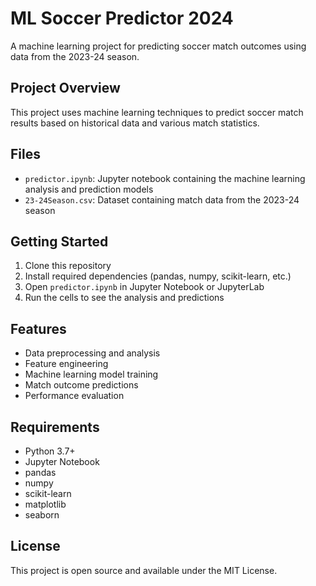 # ML Soccer Predictor 2024

A machine learning project for predicting soccer match outcomes using data from the 2023-24 season.

## Project Overview

This project uses machine learning techniques to predict soccer match results based on historical data and various match statistics.

## Files

- `predictor.ipynb`: Jupyter notebook containing the machine learning analysis and prediction models
- `23-24Season.csv`: Dataset containing match data from the 2023-24 season

## Getting Started

1. Clone this repository
2. Install required dependencies (pandas, numpy, scikit-learn, etc.)
3. Open `predictor.ipynb` in Jupyter Notebook or JupyterLab
4. Run the cells to see the analysis and predictions

## Features

- Data preprocessing and analysis
- Feature engineering
- Machine learning model training
- Match outcome predictions
- Performance evaluation

## Requirements

- Python 3.7+
- Jupyter Notebook
- pandas
- numpy
- scikit-learn
- matplotlib
- seaborn

## License

This project is open source and available under the MIT License. 